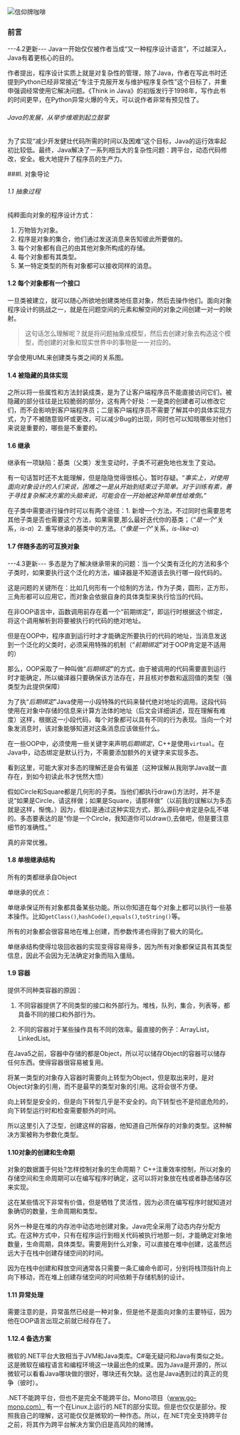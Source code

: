 ![信仰牌咖啡](https://upload-images.jianshu.io/upload_images/5889935-782769be16122d38.png?imageMogr2/auto-orient/strip%7CimageView2/2/w/1240)

### 前言
---4.2更新---
Java一开始仅仅被作者当成“又一种程序设计语言”，不过越深入，Java有着更核心的目的。

作者提出，程序设计实质上就是对复杂性的管理，除了Java，作者在写此书时还提到Python已经非常接近“专注于克服开发与维护程序复杂性”这个目标了，并重申强调经常使用它解决问题。《Think in Java》的初版发行于1998年，写作此书的时间更早，在Python异常火爆的今天，可以说作者非常有预见性了。

###### Java的发展，从举步维艰到起立鼓掌
为了实现“减少开发健壮代码所需的时间以及困难”这个目标，Java的运行效率起初比较低。最终，Java解决了一系列相当大的复杂性问题：跨平台，动态代码修改，安全。极大地提升了程序员的生产力。

###Ⅰ. 对象导论
###### 1.1 抽象过程
纯粹面向对象的程序设计方式：
1. 万物皆为对象。
2. 程序是对象的集合，他们通过发送消息来告知彼此所要做的。
3. 每个对象都有自己的由其他对象所构成的存储。
4. 每个对象都有其类型。
5. 某一特定类型的所有对象都可以接收同样的消息。

#### 1.2 每个对象都有一个接口
一旦类被建立，就可以随心所欲地创建类地任意对象，然后去操作他们。面向对象程序设计的挑战之一，就是在问题空间的元素和解空间的对象之间创建一对一的映射。
> 这句话怎么理解呢？就是将问题抽象成模型，然后去创建对象去构造这个模型，而创建的对象和现实世界中的事物是一一对应的。

学会使用UML来创建类与类之间的关系图。

#### 1.4 被隐藏的具体实现
之所以将一些属性和方法封装成类，是为了让客户端程序员不能直接访问它们，被隐藏的部分往往是比较脆弱的部分，这有两个好处：一是类的创建者可以修改它们，而不会影响到客户端程序员；二是客户端程序员不需要了解其中的具体实现方式，为了不被随意毁坏或更改，可以减少Bug的出现，同时也可以知晓哪些对他们来说是重要的，哪些是不重要的。

#### 1.6 继承
继承有一项缺陷：基类（父类）发生变动时，子类不可避免地也发生了变动。

有一句话暂时还不太能理解，但是隐隐觉得很核心，暂时存疑。“*事实上，对使用面向对象设计的人们来说，困难之一是从开始到结束过于简单。对于训练有素，善于寻找复杂解决方案的头脑来说，可能会在一开始被这种简单性给难倒。*”

在子类中需要进行操作时可以有两个途径：1. 新增一个方法，不过同时也需要思考其他子类是否也需要这个方法，如果需要,那么最好迭代你的基类；（“*是一个*”关系，*is-a*）2. 重写继承的基类中的方法。（“*像是一个*”关系，*is-like-a*）

#### 1.7 伴随多态的可互换对象
---4.3更新---
多态是为了解决继承带来的问题：当一个父类有泛化的方法和多个子类时，如果要执行这个泛化的方法，编译器是不知道该去执行哪一段代码的。

这是问题的关键所在：比如几何形有一个绘制的方法，作为子类，圆形，正方形，三角形都可以应用它，而对象会依据自身的具体类型来执行恰当的代码。

在非OOP语言中，函数调用前存在着一个“前期绑定”，即运行时根据这个绑定，将这个调用解析到将要被执行的代码的绝对地址。

但是在OOP中，程序直到运行时才才能确定所要执行的代码的地址，当消息发送到一个泛化的父类时，必须采用特殊的机制（“*前期绑定*”对于OOP肯定是不适用的）

那么，OOP采取了一种叫做“*后期绑定*”的方式，由于被调用的代码需要直到运行时才能确定，所以编译器只要确保该方法存在，并且核对参数和返回值的类型（强类型为此提供保障）

为了执“*后期绑定*”Java使用一小段特殊的代码来替代绝对地址的调用。这段代码使用在对象中存储的信息来计算方法体的地址（后文会详细讲述，现在理解有难度）这样，根据这一小段代码，每个对象都可以具有不同的行为表现。当向一个对象发消息时，该对象能够知道对这条消息应该做些什么。

在一些OOP中，必须使用一些关键字来声明*后期绑定*，C++是使用`virtual`。在Java中，动态绑定是默认行为，不需要添加额外的关键字来实现多态。

看到这里，可能大家对多态的理解还是会有偏差（这种误解从我刚学Java就一直存在，到如今初读此书才恍然大悟）

假如Circle和Square都是几何形的子类。当他们都执行draw()方法时，并不是说“如果是Circle，请这样做；如果是Square，请那样做”（以前我的误解以为多态就是这样，惭愧。）因为，假如是通过这种实现方式，那么源码中肯定是杂乱不堪的。多态要表达的是“你是一个Circle，我知道你可以draw(),去做吧，但是要注意细节的准确性。”

真的非常优雅。

#### 1.8 单根继承结构
所有的类都继承自Object

单继承的优点：

单继承保证所有对象都具备某些功能。所以你知道在每个对象上都可以执行一些基本操作。比如`getClass()`,`hashCode()`,`equals()`,`toString()`等。

所有的对象都会很容易地在堆上创建，而参数传递也得到了极大的简化。

单继承结构使得垃圾回收器的实现变得容易得多，因为所有对象都保证具有其类型信息，因此不会因为无法确定对象而陷入僵局。

#### 1.9 容器
提供不同种类容器的原因：

1. 不同容器提供了不同类型的接口和外部行为。堆栈，队列，集合，列表等，都具备不同的接口和外部行为。

2. 不同的容器对于某些操作具有不同的效率。最直接的例子：ArrayList，LinkedList。

在Java5之前，容器中存储的都是Object，所以可以储存Object的容器可以储存任何东西。使得容器很容易被复用。

将某一类型的对象存入容器时需要向上转型为Object，但是取出来时，是对Object对象的引用，而不是最早的类型对象的引用。这将会很不方便。

向上转型是安全的，但是向下转型几乎是不安全的。向下转型也不是彻底危险的，向下转型运行时和检查需要额外的时间。

所以这里引入了泛型，创建这样的容器，他知道自己所保存的对象的类型。这种解决方案被称为参数化类型。

#### 1.10对象的创建和生命期
对象的数据置于何处?怎样控制对象的生命周期？
C++注重效率控制，所以对象的存储空间和生命周期可以在编写程序时确定，这可以将对象放在栈或者静态储存区来实现。

这在某些情况下非常有价值，但是牺牲了灵活性，因为必须在编写程序时就知道对象确切的数量，生命周期和类型。

另外一种是在堆的内存池中动态地创建对象。Java完全采用了动态内存分配方式。在这种方式中，只有在程序运行到相关代码被执行地那一刻，才能确定对象地数量，生命周期，具体类型。需要用到什么对象，可以直接在堆中创建，这虽然远远大于在栈中创建存储空间的时间。

因为在栈中创建和释放空间通常各只需要一条汇编命令即可，分别将栈顶指针向上向下移动，而在堆上创建存储空间的时间依赖于存储机制的设计。

#### 1.11 异常处理
需要注意的是，异常虽然已经是一种对象，但是他不是面向对象的主要特征，因为他在OOP语言出现之前就已经存在了。

#### 1.12.4 备选方案
微软的.NET平台大致相当于JVM和Java类库。C#毫无疑问和Java有类似之处。 这是微软在编程语言和编程环境这一块最出色的成果。因为Java是开源的，所以微软可以看看Java哪块做的很好，哪块还有欠缺。这也是Java遇到过的真正的竞争（彼时）。

.NET不能跨平台，但也不是完全不能跨平台。Mono项目（www.go-mono.com）
有一个在Linux上运行的.NET的部分实现。但是也仅仅是部分。按照我自己的理解，这可能仅仅是微软的一种作态。所以，在.NET完全支持跨平台之前，将其作为跨平台解决方案仍旧是高风险的赌博。



